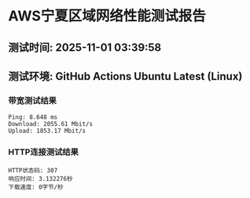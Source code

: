 # AWS宁夏区域网络性能测试报告
## 测试时间: 2025-11-01 03:39:58
## 测试环境: GitHub Actions Ubuntu Latest (Linux)

### 带宽测试结果
```
Ping: 8.648 ms
Download: 2055.61 Mbit/s
Upload: 1853.17 Mbit/s
```

### HTTP连接测试结果
```
HTTP状态码: 307
响应时间: 3.132276秒
下载速度: 0字节/秒
```

